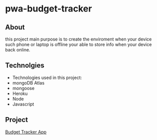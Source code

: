 # pwa-budget-tracker

## About

this project main purpose is to create the enviroment when your device such phone or laptop is offline your able to store info when your device back online.

## Technolgies

- Technologies used in this project:
- mongoDB Atlas
- mongoose
- Heroku
- Node
- Javascript

## Project

[Budget Tracker App](https://powerful-castle-82916.herokuapp.com/)


